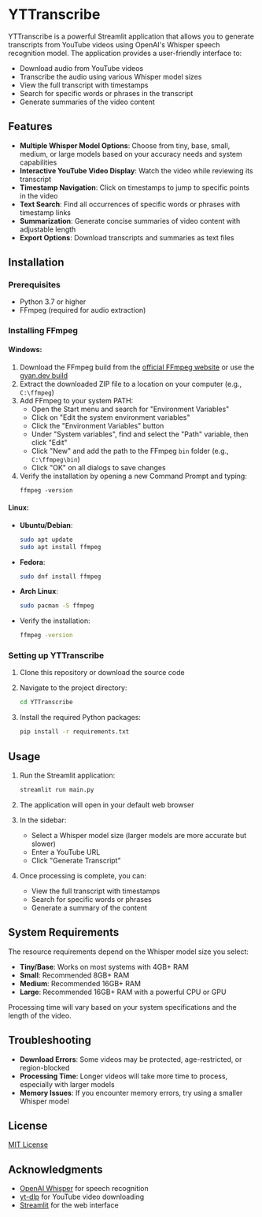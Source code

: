 # YTTranscribe

YTTranscribe is a powerful Streamlit application that allows you to generate transcripts from YouTube videos using OpenAI's Whisper speech recognition model. The application provides a user-friendly interface to:

- Download audio from YouTube videos
- Transcribe the audio using various Whisper model sizes
- View the full transcript with timestamps
- Search for specific words or phrases in the transcript
- Generate summaries of the video content

## Features

- **Multiple Whisper Model Options**: Choose from tiny, base, small, medium, or large models based on your accuracy needs and system capabilities
- **Interactive YouTube Video Display**: Watch the video while reviewing its transcript
- **Timestamp Navigation**: Click on timestamps to jump to specific points in the video
- **Text Search**: Find all occurrences of specific words or phrases with timestamp links
- **Summarization**: Generate concise summaries of video content with adjustable length
- **Export Options**: Download transcripts and summaries as text files

## Installation

### Prerequisites

- Python 3.7 or higher
- FFmpeg (required for audio extraction)

### Installing FFmpeg

#### Windows:
1. Download the FFmpeg build from the [official FFmpeg website](https://ffmpeg.org/download.html#build-windows) or use the [gyan.dev build](https://www.gyan.dev/ffmpeg/builds/)
2. Extract the downloaded ZIP file to a location on your computer (e.g., `C:\ffmpeg`)
3. Add FFmpeg to your system PATH:
   - Open the Start menu and search for "Environment Variables"
   - Click on "Edit the system environment variables"
   - Click the "Environment Variables" button
   - Under "System variables", find and select the "Path" variable, then click "Edit"
   - Click "New" and add the path to the FFmpeg `bin` folder (e.g., `C:\ffmpeg\bin`)
   - Click "OK" on all dialogs to save changes
4. Verify the installation by opening a new Command Prompt and typing:
   ```
   ffmpeg -version
   ```

#### Linux:
- **Ubuntu/Debian**:
  ```bash
  sudo apt update
  sudo apt install ffmpeg
  ```

- **Fedora**:
  ```bash
  sudo dnf install ffmpeg
  ```

- **Arch Linux**:
  ```bash
  sudo pacman -S ffmpeg
  ```

- Verify the installation:
  ```bash
  ffmpeg -version
  ```

### Setting up YTTranscribe

1. Clone this repository or download the source code

2. Navigate to the project directory:
   ```bash
   cd YTTranscribe
   ```

3. Install the required Python packages:
   ```bash
   pip install -r requirements.txt
   ```

## Usage

1. Run the Streamlit application:
   ```bash
   streamlit run main.py
   ```

2. The application will open in your default web browser

3. In the sidebar:
   - Select a Whisper model size (larger models are more accurate but slower)
   - Enter a YouTube URL 
   - Click "Generate Transcript"

4. Once processing is complete, you can:
   - View the full transcript with timestamps
   - Search for specific words or phrases
   - Generate a summary of the content

## System Requirements

The resource requirements depend on the Whisper model size you select:

- **Tiny/Base**: Works on most systems with 4GB+ RAM
- **Small**: Recommended 8GB+ RAM
- **Medium**: Recommended 16GB+ RAM
- **Large**: Recommended 16GB+ RAM with a powerful CPU or GPU

Processing time will vary based on your system specifications and the length of the video.

## Troubleshooting

- **Download Errors**: Some videos may be protected, age-restricted, or region-blocked
- **Processing Time**: Longer videos will take more time to process, especially with larger models
- **Memory Issues**: If you encounter memory errors, try using a smaller Whisper model

## License

[MIT License](LICENSE)

## Acknowledgments

- [OpenAI Whisper](https://github.com/openai/whisper) for speech recognition
- [yt-dlp](https://github.com/yt-dlp/yt-dlp) for YouTube video downloading
- [Streamlit](https://streamlit.io/) for the web interface